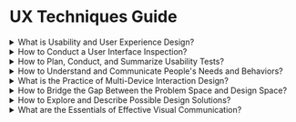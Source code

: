 # UX Techniques Guide

<div class="accordion">

<details>
  <summary>What is Usability and User Experience Design?</summary>

[Agile](ux-techniques-guide/01.what-is-usability-and-user-experience-design/agile-ux.md ':include')

[Bias](ux-techniques-guide/01.what-is-usability-and-user-experience-design/bias.md ':include')

[Design Ethics](ux-techniques-guide/01.what-is-usability-and-user-experience-design/design-ethics.md ':include')

[Hypothesis](ux-techniques-guide/01.what-is-usability-and-user-experience-design/hypothesis.md ':include')

[Outcomes](ux-techniques-guide/01.what-is-usability-and-user-experience-design/outcomes.md ':include')

[Problem Statements](ux-techniques-guide/05.what-is-the-practice-of-multidevice-interaction-design/problem-statements.md ':include')

[Scenario-based Design](ux-techniques-guide/01.what-is-usability-and-user-experience-design/scenario-based-design.md ':include')

[Systems Thinking](ux-techniques-guide/01.what-is-usability-and-user-experience-design/systems-thinking.md ':include')

[Usability](ux-techniques-guide/01.what-is-usability-and-user-experience-design/usability.md ':include')

[User Experience Design](ux-techniques-guide/01.what-is-usability-and-user-experience-design/user-experience-design.md ':include')

[User Interface Design](ux-techniques-guide/01.what-is-usability-and-user-experience-design/user-interface-design.md ':include')

</details>

<details>
  <summary>How to Conduct a User Interface Inspection? </summary>

[Cognitive Walkthrough](ux-techniques-guide/02.how-to-conduct-a-user-interface-inspection/cognitive-walkthroughs.md ':include')

[Heuristic Evaluations](ux-techniques-guide/02.how-to-conduct-a-user-interface-inspection/heuristic-evaluations.md ':include')

</details>

<details>
  <summary>How to Plan, Conduct, and Summarize Usability Tests?</summary>

[Rapid Iterative Testing and Evaluation (RITE) Method](ux-techniques-guide/03.how-to-plan-conduct-and-summarize-usability-tests/rapid-iterative-testing-and-evaluation-method.md ':include')

[Usability Test Reports](ux-techniques-guide/03.how-to-plan-conduct-and-summarize-usability-tests/usability-test-reports.md ':include')

[Usability Test Surveys](ux-techniques-guide/03.how-to-plan-conduct-and-summarize-usability-tests/usability-test-surveys.md ':include')

[Usability Test Tasks](ux-techniques-guide/03.how-to-plan-conduct-and-summarize-usability-tests/usability-test-tasks.md ':include')

[Usability Testing](ux-techniques-guide/03.how-to-plan-conduct-and-summarize-usability-tests/usability-testing-formal.md ':include')

[Informal (Guerilla) Usability Testing](ux-techniques-guide/03.how-to-plan-conduct-and-summarize-usability-tests/usability-testing-informal.md ':include')

[Remote Usability Testing](ux-techniques-guide/03.how-to-plan-conduct-and-summarize-usability-tests/usability-testing-remote.md ':include')

</details>

<details>
  <summary>How to Understand and Communicate People's Needs and Behaviors?</summary>

[Affinity Diagrams](ux-techniques-guide/04.how-to-understand-and-communicate-peoples-needs-and-behaviors/affinity-diagrams.md ':include')

[Card Sorts](ux-techniques-guide/04.how-to-understand-and-communicate-peoples-needs-and-behaviors/card-sorts.md ':include')

[Contextual Inquiry](ux-techniques-guide/04.how-to-understand-and-communicate-peoples-needs-and-behaviors/contextual-inquiry.md ':include')

[Remote Contextual Inquiry](ux-techniques-guide/04.how-to-understand-and-communicate-peoples-needs-and-behaviors/contextual-inquiry-remote.md ':include')

[Diary Studies](ux-techniques-guide/04.how-to-understand-and-communicate-peoples-needs-and-behaviors/diary-studies.md ':include')

[Discovery Research](ux-techniques-guide/04.how-to-understand-and-communicate-peoples-needs-and-behaviors/discovery-research.md ':include')

[Empathy Maps](ux-techniques-guide/04.how-to-understand-and-communicate-peoples-needs-and-behaviors/empathy-maps.md ':include')

[Five Whys](ux-techniques-guide/04.how-to-understand-and-communicate-peoples-needs-and-behaviors/five-whys.md ':include')

[Interviews](ux-techniques-guide/04.how-to-understand-and-communicate-peoples-needs-and-behaviors/interviews.md ':include')

[Job Stories](ux-techniques-guide/04.how-to-understand-and-communicate-peoples-needs-and-behaviors/job-stories.md ':include')

[Personas](ux-techniques-guide/04.how-to-understand-and-communicate-peoples-needs-and-behaviors/personas.md ':include')

[Proto-Personas](ux-techniques-guide/04.how-to-understand-and-communicate-peoples-needs-and-behaviors/personas-proto.md ':include')

[Problem Framing](ux-techniques-guide/04.how-to-understand-and-communicate-peoples-needs-and-behaviors/problem-framing.md ':include')

[Story Maps](ux-techniques-guide/04.how-to-understand-and-communicate-peoples-needs-and-behaviors/story-maps.md ':include')

[Surveys](ux-techniques-guide/04.how-to-understand-and-communicate-peoples-needs-and-behaviors/surveys.md ':include')

[Task Analysis](ux-techniques-guide/04.how-to-understand-and-communicate-peoples-needs-and-behaviors/task-analysis.md ':include')

[Thematic Analysis](ux-techniques-guide/04.how-to-understand-and-communicate-peoples-needs-and-behaviors/thematic-analysis.md ':include')

[User Profiles](ux-techniques-guide/04.how-to-understand-and-communicate-peoples-needs-and-behaviors/user-profiles.md ':include')

[User Research](ux-techniques-guide/04.how-to-understand-and-communicate-peoples-needs-and-behaviors/user-research.md ':include')

[Informal (Guerilla) User Research](ux-techniques-guide/04.how-to-understand-and-communicate-peoples-needs-and-behaviors/user-research-informal.md ':include')

[User Stories](ux-techniques-guide/04.how-to-understand-and-communicate-peoples-needs-and-behaviors/user-stories.md ':include')

</details>

<details>
  <summary>What is the Practice of Multi-Device Interaction Design? </summary>

[Content Inventories](ux-techniques-guide/05.what-is-the-practice-of-multidevice-interaction-design/content-inventories.md ':include')

[Content Prioritization](ux-techniques-guide/05.what-is-the-practice-of-multidevice-interaction-design/content-prioritization.md ':include')

[Designing for Touch](ux-techniques-guide/05.what-is-the-practice-of-multidevice-interaction-design/designing-for-touch.md ':include')

[Interaction Design](ux-techniques-guide/05.what-is-the-practice-of-multidevice-interaction-design/interaction-design.md ':include')

[Mobile and Multi-device Web Design](ux-techniques-guide/05.what-is-the-practice-of-multidevice-interaction-design/mobile-and-multidevice-web-design.md ':include')

[Responsive HTML Frameworks](ux-techniques-guide/05.what-is-the-practice-of-multidevice-interaction-design/responsive-html-frameworks.md ':include')

[Responsive Web Design](ux-techniques-guide/05.what-is-the-practice-of-multidevice-interaction-design/responsive-web-design.md ':include')

</details>

<details>
  <summary>How to Bridge the Gap Between the Problem Space and Design Space? </summary>

[Accessibility](ux-techniques-guide/06.how-to-bridge-the-gap-between-the-problem-space-and-design-space/accessibility.md ':include')

[Chatbots](ux-techniques-guide/06.how-to-bridge-the-gap-between-the-problem-space-and-design-space/chatbots.md ':include')

[Cognitive Psychology](ux-techniques-guide/06.how-to-bridge-the-gap-between-the-problem-space-and-design-space/cognitive-psychology.md ':include')

[Conceptual Models](ux-techniques-guide/06.how-to-bridge-the-gap-between-the-problem-space-and-design-space/conceptual-models.md ':include')

[Emotional Design](ux-techniques-guide/06.how-to-bridge-the-gap-between-the-problem-space-and-design-space/emotional-design.md ':include')

[Empty States](ux-techniques-guide/06.how-to-bridge-the-gap-between-the-problem-space-and-design-space/empty-states.md ':include')

[Form Design](ux-techniques-guide/06.how-to-bridge-the-gap-between-the-problem-space-and-design-space/form-design.md ':include')

[Handling Errors](ux-techniques-guide/06.how-to-bridge-the-gap-between-the-problem-space-and-design-space/handling-errors.md ':include')

[Inclusive Design](ux-techniques-guide/06.how-to-bridge-the-gap-between-the-problem-space-and-design-space/inclusive-design.md ':include')

[Information Architecture](ux-techniques-guide/06.how-to-bridge-the-gap-between-the-problem-space-and-design-space/information-architecture.md ':include')

[Machine Learning](ux-techniques-guide/06.how-to-bridge-the-gap-between-the-problem-space-and-design-space/machine-learning.md ':include')

[Natural User Interfaces](ux-techniques-guide/06.how-to-bridge-the-gap-between-the-problem-space-and-design-space/natural-user-interfaces.md ':include')

</details>

<details>
  <summary>How to Explore and Describe Possible Design Solutions?</summary>

[Brainstorming](ux-techniques-guide/07.how-to-explore-and-describe-possible-design-solutions/brainstorming.md ':include')

[Concept Maps](ux-techniques-guide/07.how-to-explore-and-describe-possible-design-solutions/concept-maps.md ':include')

[Conceptualizing Interaction](ux-techniques-guide/07.how-to-explore-and-describe-possible-design-solutions/conceptualizing-interaction.md ':include')

[Design Patterns](ux-techniques-guide/07.how-to-explore-and-describe-possible-design-solutions/design-patterns.md ':include')

[Design Systems](ux-techniques-guide/07.how-to-explore-and-describe-possible-design-solutions/design-systems.md ':include')

[Problem Reframing](ux-techniques-guide/07.how-to-explore-and-describe-possible-design-solutions/problem-reframing.md ':include')

[Process Flows](ux-techniques-guide/07.how-to-explore-and-describe-possible-design-solutions/process-flows.md ':include')

[Prototyping](ux-techniques-guide/07.how-to-explore-and-describe-possible-design-solutions/prototyping.md ':include')

[Scenarios](ux-techniques-guide/07.how-to-explore-and-describe-possible-design-solutions/scenarios.md ':include')

[Site Maps](ux-techniques-guide/07.how-to-explore-and-describe-possible-design-solutions/site-maps.md ':include')

[Sketching](ux-techniques-guide/07.how-to-explore-and-describe-possible-design-solutions/sketching.md ':include')

[Storyboards](ux-techniques-guide/07.how-to-explore-and-describe-possible-design-solutions/storyboards.md ':include')

[Wireflows](ux-techniques-guide/07.how-to-explore-and-describe-possible-design-solutions/wireflows.md ':include')

[Wireframes](ux-techniques-guide/07.how-to-explore-and-describe-possible-design-solutions/wireframes.md ':include')

</details>

<details>
  <summary>What are the Essentials of Effective Visual Communication?</summary>

[Color](ux-techniques-guide/08.what-are-the-essentials-of-visual-interface-design/color.md ':include')

[Color Tools](ux-techniques-guide/08.what-are-the-essentials-of-visual-interface-design/color-tools.md ':include')

[Grids](ux-techniques-guide/08.what-are-the-essentials-of-visual-interface-design/grids.md ':include')

[Hierarchy](ux-techniques-guide/08.what-are-the-essentials-of-visual-interface-design/hierarchy.md ':include')

[Icons](ux-techniques-guide/08.what-are-the-essentials-of-visual-interface-design/icons.md ':include')

[Interface Animation](ux-techniques-guide/08.what-are-the-essentials-of-visual-interface-design/interface-animation.md ':include')

[Layout](ux-techniques-guide/08.what-are-the-essentials-of-visual-interface-design/layout.md ':include')

[Terminology](ux-techniques-guide/08.what-are-the-essentials-of-visual-interface-design/terminology.md ':include')

[Typography](ux-techniques-guide/08.what-are-the-essentials-of-visual-interface-design/typography.md ':include')

[Weekly Visual Design Principles (CRAP)](ux-techniques-guide/08.what-are-the-essentials-of-visual-interface-design/visual-design-principles.md ':include')

[Weekly Visual Interface Design](ux-techniques-guide/08.what-are-the-essentials-of-visual-interface-design/visual-interface-design.md ':include')

</details>

</div>
